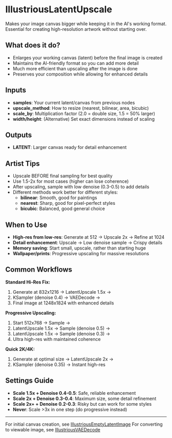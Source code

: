 # IllustriousLatentUpscale

Makes your image canvas bigger while keeping it in the AI's working format. Essential for creating high-resolution artwork without starting over.

## What does it do?

- Enlarges your working canvas (latent) before the final image is created
- Maintains the AI-friendly format so you can add more detail
- Much more efficient than upscaling after the image is done
- Preserves your composition while allowing for enhanced details

## Inputs

- **samples**: Your current latent/canvas from previous nodes
- **upscale_method**: How to resize (nearest, bilinear, area, bicubic)
- **scale_by**: Multiplication factor (2.0 = double size, 1.5 = 50% larger)
- **width/height**: (Alternative) Set exact dimensions instead of scaling

## Outputs

- **LATENT**: Larger canvas ready for detail enhancement

## Artist Tips

- Upscale BEFORE final sampling for best quality
- Use 1.5-2x for most cases (higher can lose coherence)
- After upscaling, sample with low denoise (0.3-0.5) to add details
- Different methods work better for different styles:
  - **bilinear**: Smooth, good for paintings
  - **nearest**: Sharp, good for pixel-perfect styles
  - **bicubic**: Balanced, good general choice

## When to Use

- **High-res from low-res**: Generate at 512 → Upscale 2x → Refine at 1024
- **Detail enhancement**: Upscale → Low denoise sample → Crispy details
- **Memory saving**: Start small, upscale, rather than starting huge
- **Wallpaper/prints**: Progressive upscaling for massive resolutions

## Common Workflows

**Standard Hi-Res Fix:**
1. Generate at 832x1216 → LatentUpscale 1.5x →
2. KSampler (denoise 0.4) → VAEDecode →
3. Final image at 1248x1824 with enhanced details

**Progressive Upscaling:**
1. Start 512x768 → Sample →
2. LatentUpscale 1.5x → Sample (denoise 0.5) →
3. LatentUpscale 1.5x → Sample (denoise 0.3) →
4. Ultra high-res with maintained coherence

**Quick 2K/4K:**
1. Generate at optimal size → LatentUpscale 2x →
2. KSampler (denoise 0.35) → Instant high-res

## Settings Guide

- **Scale 1.5x + Denoise 0.4-0.5**: Safe, reliable enhancement
- **Scale 2x + Denoise 0.3-0.4**: Maximum size, some detail refinement
- **Scale 2x+ + Denoise 0.2-0.3**: Risky but can work for some styles
- **Never**: Scale >3x in one step (do progressive instead)

---
For initial canvas creation, see [IllustriousEmptyLatentImage](IllustriousEmptyLatentImage.md)
For converting to viewable image, see [IllustriousVAEDecode](IllustriousVAEDecode.md)
